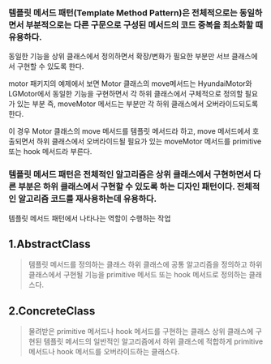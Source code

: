 ### 템플릿 메서드 패턴(Template Method Pattern)은 전체적으로는 동일하면서 부분적으로는 다른 구문으로 구성된 메서드의 코드 중복을 최소화할 때 유용하다.
동일한 기능을 상위 클래스에서 정의하면서 확장/변화가 필요한 부분만 서브 클래스에서 구현할 수 있도록 한다.

motor 패키지의 예제에서 보면
Motor 클래스의 move메서드는 HyundaiMotor와 LGMotor에서 동일한 기능을 구현하면서
각 하위 클래스에서 구체적으로 정의할 필요가 있는 부분
즉, moveMotor 메서드는 부분만 각 하위 클래스에서 오버라이드되도록 한다.

이 경우 Motor 클래스의 move 메서드를 템플릿 메서드라 하고,
move 메서드에서 호출되면서 하위 클래스에서 오버라이드될 필요가 있는 moveMotor 메서드를 primitive 또는 hook 메서드라 부른다.

### 템플릿 메서드 패턴은 전체적인 알고리즘은 상위 클래스에서 구현하면서 다른 부분은 하위 클래스에서 구현할 수 있도록 하는 디자인 패턴이다. 전체적인 알고리즘 코드를 재사용하는데 유용하다.

템플릿 메서드 패턴에서 나타나는 역할이 수행하는 작업
## 1.AbstractClass
> 템플릿 메서드를 정의하는 클래스 
> 하위 클래스에 공통 알고리즘을 정의하고 하위 클래스에서 구현될 기능을 primitive 메서드 또는 hook 메서드로 정의하는 클래스다.

## 2.ConcreteClass
> 물려받은 primitive 메서드나 hook 메서드를 구현하는 클래스
> 상위 클래스에 구현된 템플릿 메서드의 일반적인 알고리즘에서 하위 클래스에 적합하게 primitive 메서드나 hook 메서드를 오버라이드하는 클래스다.

